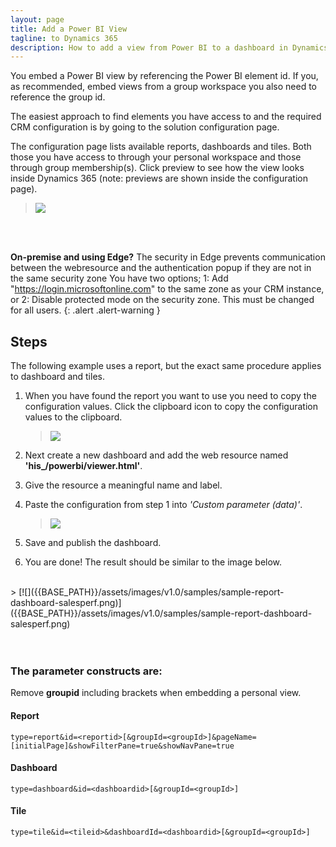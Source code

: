 ```yaml
---
layout: page
title: Add a Power BI View
tagline: to Dynamics 365
description: How to add a view from Power BI to a dashboard in Dynamics 365 Sales and Service.
---
```


You embed a Power BI view by referencing the Power BI element id. If you, as recommended, embed views from a group workspace you also need to reference the group id.

The easiest approach to find elements you have access to and the required CRM configuration is by going to the solution
configuration page.

The configuration page lists available reports, dashboards and tiles. Both those you have access to through your personal workspace and those through
group membership(s). Click preview to see how the view looks inside Dynamics 365 (note: previews are shown inside the configuration page).

   > [![]({{BASE_PATH}}/assets/images/v1.0/crm-config/config-overview.png)]({{BASE_PATH}}/assets/images/v1.0/crm-config/config-overview.png)
<br />
<br />

**On-premise and using Edge?** The security in Edge prevents communication between the webresource and the authentication popup if they are not in the same security zone
You have two options; 1: Add "https://login.microsoftonline.com" to the same zone as your CRM instance, or 2: Disable protected mode on the security zone. This must be
changed for all users.
{: .alert .alert-warning }

## Steps
The following example uses a report, but the exact same procedure applies to dashboard and tiles.

1. When you have found the report you want to use you need to copy the configuration values. Click the clipboard icon to copy the configuration values to the clipboard. 

   > [![]({{BASE_PATH}}/assets/images/v1.0/crm-config/config-copy2clipboard-report.png)]({{BASE_PATH}}/assets/images/v1.0/crm-config/config-copy2clipboard-report.png)

2. Next create a new dashboard and add the web resource named **'his_/powerbi/viewer.html'**.
3. Give the resource a meaningful name and label.
4. Paste the configuration from step 1 into *'Custom parameter (data)'*.

   > [![]({{BASE_PATH}}/assets/images/v1.0/crm-config/config-add-webresource-report.png)]({{BASE_PATH}}/assets/images/v1.0/crm-config/config-add-webresource-report.png)

5. Save and publish the dashboard.
6. You are done! The result should be similar to the image below.

<br />
   > [![]({{BASE_PATH}}/assets/images/v1.0/samples/sample-report-dashboard-salesperf.png)]({{BASE_PATH}}/assets/images/v1.0/samples/sample-report-dashboard-salesperf.png)

<br />
<br />
<br />
 

### The parameter constructs are:

Remove **groupid** including brackets when embedding a personal view.

#### Report
```
type=report&id=<reportid>[&groupId=<groupId>]&pageName=[initialPage]&showFilterPane=true&showNavPane=true
```

#### Dashboard
```
type=dashboard&id=<dashboardid>[&groupId=<groupId>]
```

#### Tile
```
type=tile&id=<tileid>&dashboardId=<dashboardid>[&groupId=<groupId>]
```

